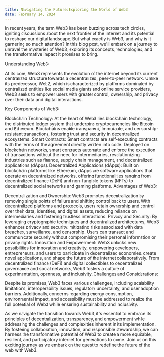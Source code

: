 ```yaml
---
title: Navigating the Future:Exploring the World of Web3
date: February 14, 2024
---
```


In recent years, the term Web3 has been buzzing across tech circles, igniting discussions about the next frontier of the internet and its potential to reshape our digital landscape. But what exactly is Web3, and why is it garnering so much attention? In this blog post, we'll embark on a journey to unravel the mysteries of Web3, exploring its concepts, technologies, and the transformative impact it promises to bring.

Understanding Web3:

At its core, Web3 represents the evolution of the internet beyond its current centralized structure towards a decentralized, peer-to-peer network. Unlike its predecessor, Web2, which is characterized by platforms dominated by centralized entities like social media giants and online service providers, Web3 seeks to empower users with greater control, ownership, and privacy over their data and digital interactions.

Key Components of Web3:

Blockchain Technology: At the heart of Web3 lies blockchain technology, the distributed ledger system that underpins cryptocurrencies like Bitcoin and Ethereum. Blockchains enable transparent, immutable, and censorship-resistant transactions, fostering trust and security in decentralized ecosystems.
Smart Contracts: Smart contracts are self-executing contracts with the terms of the agreement directly written into code. Deployed on blockchain networks, smart contracts automate and enforce the execution of transactions without the need for intermediaries, revolutionizing industries such as finance, supply chain management, and decentralized applications (dApps).
Decentralized Applications (dApps): Built on blockchain platforms like Ethereum, dApps are software applications that operate on decentralized networks, offering functionalities ranging from decentralized finance (DeFi) and non-fungible tokens (NFTs) to decentralized social networks and gaming platforms.
Advantages of Web3:

Decentralization and Ownership: Web3 promotes decentralization by removing single points of failure and shifting control back to users. With decentralized platforms and protocols, users retain ownership and control over their data, identities, and digital assets, reducing reliance on intermediaries and fostering trustless interactions.
Privacy and Security: By leveraging cryptographic techniques and decentralized architectures, Web3 enhances privacy and security, mitigating risks associated with data breaches, surveillance, and censorship. Users can transact and communicate securely without compromising their personal information or privacy rights.
Innovation and Empowerment: Web3 unlocks new possibilities for innovation and creativity, empowering developers, entrepreneurs, and users to participate in decentralized economies, create novel applications, and shape the future of the internet collaboratively. From decentralized finance (DeFi) and digital collectibles to decentralized governance and social networks, Web3 fosters a culture of experimentation, openness, and inclusivity.
Challenges and Considerations:

Despite its promises, Web3 faces various challenges, including scalability limitations, interoperability issues, regulatory uncertainty, and user adoption barriers. Additionally, concerns regarding energy consumption, environmental impact, and accessibility must be addressed to realize the full potential of Web3 while ensuring sustainability and inclusivity.

As we navigate the transition towards Web3, it's essential to embrace its principles of decentralization, transparency, and empowerment while addressing the challenges and complexities inherent in its implementation. By fostering collaboration, innovation, and responsible stewardship, we can harness the transformative potential of Web3 to create a more equitable, resilient, and participatory internet for generations to come. Join us on this exciting journey as we embark on the quest to redefine the future of the web with Web3.